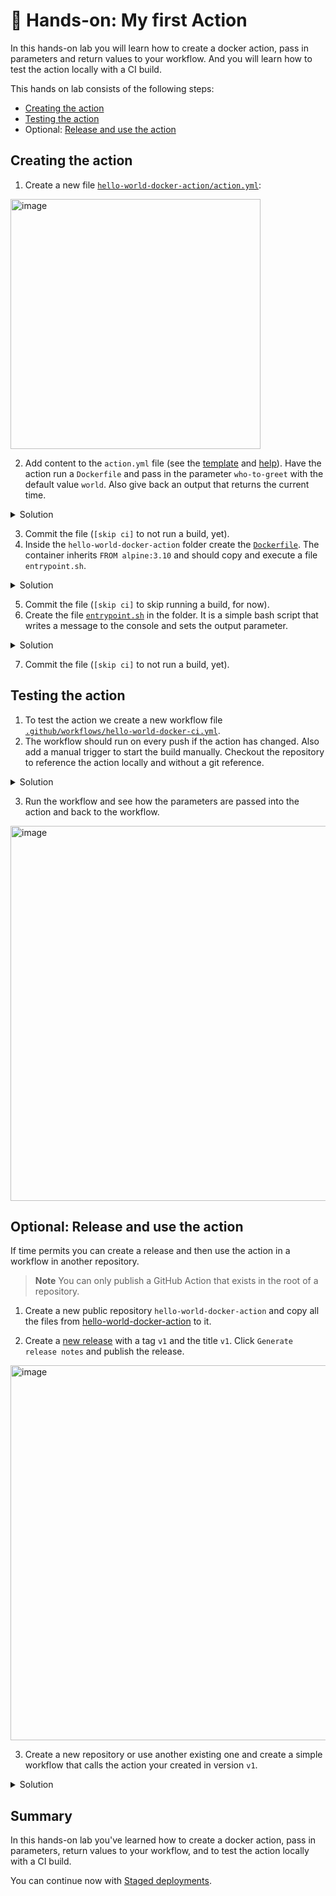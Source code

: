 # 🔨 Hands-on: My first Action

In this hands-on lab you will learn how to create a docker action, pass in parameters and return values to your workflow. And you will learn how to test the action locally with a CI build.

This hands on lab consists of the following steps:
- [Creating the action](#creating-the-action)
- [Testing the action](#testing-the-action)
- Optional: [Release and use the action](#optional-release-and-use-the-action)


## Creating the action

1. Create a new file [`hello-world-docker-action/action.yml`](/../../new/main?filename=hello-world-docker-action%2Faction.yml):
<img width="400" alt="image" src="https://user-images.githubusercontent.com/5276337/174234628-14f58066-3188-42a6-9204-99c577558c08.png">

2. Add content to the `action.yml` file (see the [template](https://github.com/actions/hello-world-docker-action) and
  [help](https://github.com/actions/hello-world-docker-action)). Have the action run a `Dockerfile` and pass
  in the parameter `who-to-greet` with the default value `world`. Also give back an output that returns the current time.


<details>
  <summary>Solution</summary>

```YAML
name: 'Hello World Docker Action'
description: 'Say hello to a user or the world.'
inputs:
  who-to-greet:
    description: 'Who to greet'
    required: true
    default: 'world'
outputs:
  time:
    description: 'The time we said hello.'
runs:
  using: 'docker'
  image: 'Dockerfile'
  args:
    - ${{ inputs.who-to-greet }}
```

</details>

3. Commit the file (`[skip ci]` to not run a build, yet).
4. Inside the `hello-world-docker-action` folder create the [`Dockerfile`](/../../new/main?filename=hello-world-docker-action%2FDockerfile). The container inherits `FROM alpine:3.10` and should copy and execute a file `entrypoint.sh`.

<details>
  <summary>Solution</summary>

```dockerfile
FROM alpine:3.10

COPY entrypoint.sh /entrypoint.sh

RUN chmod +x entrypoint.sh

ENTRYPOINT ["/entrypoint.sh"]
```

</details>

5. Commit the file (`[skip ci]` to skip running a build, for now).
6. Create the file [`entrypoint.sh`](/../../new/main?filename=hello-world-docker-action%2Fentrypoint.sh) in the folder. It is a simple bash script that writes a message to the console and sets the output parameter.

<details>
  <summary>Solution</summary>

```bash
#!/bin/sh -l

echo "hello $1"

echo "time=$(date)" >> $GITHUB_OUTPUT
```

</details>

7. Commit the file (`[skip ci]` to not run a build, yet).

## Testing the action

1. To test the action we create a new workflow file [`.github/workflows/hello-world-docker-ci.yml`](/../../new/main?filename=.github%2Fworkflows%2Fhello-world-docker-ci.yml&workflow_template=blank).
2. The workflow should run on every push if the action has changed. Also add a manual trigger to start the build manually.
   Checkout the repository to reference the action locally and without a git reference.

<details>
  <summary>Solution</summary>

```YAML
name: CI Build for Docker Action
on:
  push:
    branches: [ main ]
    paths: [ hello-world-docker-action/** ]
  workflow_dispatch:

jobs:
  test-action:
    runs-on: ubuntu-latest
    steps:
      - name: Checkout
        uses: actions/checkout@v3.0.2

      - name: Run my own container action
        id: hello-action
        uses: ./hello-world-docker-action
        with:
          who-to-greet: '@wulfland'

      - name: Output time set in the container
        run: echo "The time was ${{ steps.hello-action.outputs.time }} when the action said hello"

```

</details>

3. Run the workflow and see how the parameters are passed into the action and back to the workflow.

<img width="600" alt="image" src="https://user-images.githubusercontent.com/5276337/174239255-262a8014-4b66-40df-aa17-6f043f948342.png">

## Optional: Release and use the action

If time permits you can create a release and then use the action in a workflow in another repository.

> **Note**
> You can only publish a GitHub Action that exists in the root of a repository.

1. Create a new public repository `hello-world-docker-action` and copy all the files from [hello-world-docker-action](../hello-world-docker-action) to it.

2. Create a [new release](/../..releases/new) with a tag `v1` and the title `v1`. Click `Generate release notes` and publish the release.

<img width="600" alt="image" src="https://user-images.githubusercontent.com/5276337/174241482-6d3d0c34-9d55-4e3d-86fa-8ac28055cea8.png">

3. Create a new repository or use another existing one and create a simple workflow that calls the action your created in version `v1`.

<details>
  <summary>Solution</summary>

```YAML
name: Test
on: [workflow_dispatch]

jobs:
  test-action:
    runs-on: ubuntu-latest
    steps:
      - name: Say hello
        uses: <your-github-username>/hello-world-docker-action@v1
        with:
          who-to-greet: '@octocat'
```

</details>

## Summary

In this hands-on lab you've learned how to create a docker action, pass in parameters, return values to your workflow, and to test the action locally with a CI build.

You can continue now with [Staged deployments](03-Staged-deployments.md).
